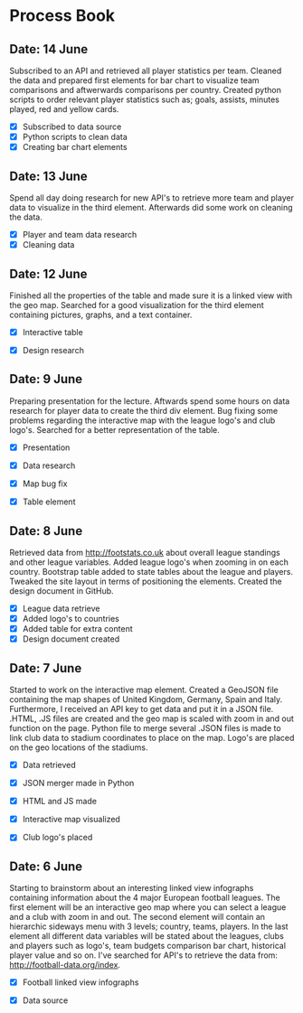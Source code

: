 # Process Book

## Date: 14 June
Subscribed to an API and retrieved all player statistics per team. Cleaned the data and prepared first elements for bar chart to visualize team comparisons and aftwerwards comparisons per country. Created python scripts to order relevant player statistics such as; goals, assists, minutes played, red and yellow cards.

- [x] Subscribed to data source
- [x] Python scripts to clean data
- [x] Creating bar chart elements

## Date: 13 June
Spend all day doing research for new API's to retrieve more team and player data to visualize in the third element. Afterwards did some work on cleaning the data.

- [x] Player and team data research
- [x] Cleaning data

## Date: 12 June
Finished all the properties of the table and made sure it is a linked view with the geo map. Searched for a good visualization for the third element containing pictures, graphs, and a text container.

- [x] Interactive table
- [x] Design research


## Date: 9 June
Preparing presentation for the lecture. Aftwards spend some hours on data research for player data to create the third div element.
Bug fixing some problems regarding the interactive map with the league logo's and club logo's. Searched for a better representation of the table.

- [x] Presentation
- [x] Data research
- [x] Map bug fix
- [x] Table element


## Date: 8 June
Retrieved data from http://footstats.co.uk about overall league standings and other league variables. Added league logo's when zooming in on each country. Bootstrap table added to state tables about the league and players. Tweaked the site layout in terms of positioning the elements.
Created the design document in GitHub.

- [x] League data retrieve
- [x] Added logo's to countries
- [x] Added table for extra content
- [x] Design document created

## Date: 7 June
Started to work on the interactive map element. Created a GeoJSON file containing the map shapes of United Kingdom, Germany, Spain and Italy. Furthermore, I received an API key to get data and put it in a JSON file. .HTML, .JS files are created and the geo map is scaled with zoom in and out function on the page. Python file to merge several .JSON files is made to link club data to stadium coordinates to place on the map. Logo's are placed on the geo locations of the stadiums.

- [x] Data retrieved
- [x] JSON merger made in Python
- [x] HTML and JS made
- [x] Interactive map visualized
- [x] Club logo's placed


## Date: 6 June
Starting to brainstorm about an interesting linked view infographs containing information about the 4 major European football leagues.
The first element will be an interactive geo map where you can select a league and a club with zoom in and out. The second element will contain an hierarchic sideways menu with 3 levels; country, teams, players. In the last element all different data variables will be stated about the leagues, clubs and players such as logo's, team budgets comparison bar chart, historical player value and so on. I've searched for API's to retrieve the data from: http://football-data.org/index. 

- [x] Football linked view infographs
- [x] Data source

